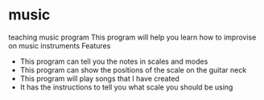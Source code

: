 # music
teaching music program
This program will help you learn how to improvise on music instruments
Features
- This program can tell you the notes in scales and modes
- This program can show the positions of the scale on the guitar neck
- This program will play songs that I have created
- It has the instructions to tell you what scale you should be using
